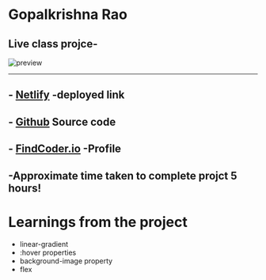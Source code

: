 
# **Gopalkrishna Rao**


## Live class projce-
![preview](./Screenshot/Capture.JPG)
***

## - [Netlify]() -deployed link


## -  [Github]() Source code

## -  [FindCoder.io](https://www.findcoder.io/u/hrgkrao) -Profile 

## -Approximate time taken to complete projct **5 hours!**

# __Learnings from the project__

- linear-gradient
- :hover properties
- background-image property
- flex









